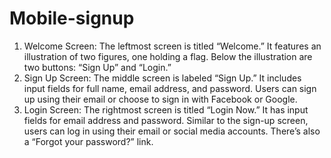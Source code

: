 # Mobile-signup
1. Welcome Screen:
The leftmost screen is titled “Welcome.”
It features an illustration of two figures, one holding a flag.
Below the illustration are two buttons: “Sign Up” and “Login.”
2. Sign Up Screen:
The middle screen is labeled “Sign Up.”
It includes input fields for full name, email address, and password.
Users can sign up using their email or choose to sign in with Facebook or Google.
3. Login Screen:
The rightmost screen is titled “Login Now.”
It has input fields for email address and password.
Similar to the sign-up screen, users can log in using their email or social media accounts.
There’s also a “Forgot your password?” link.
